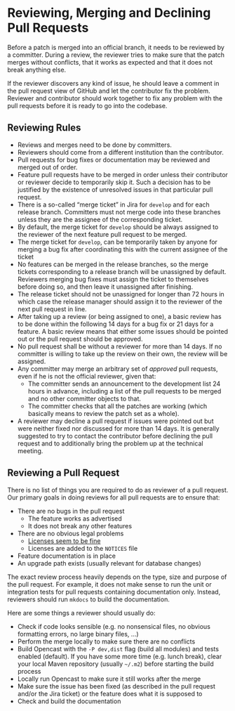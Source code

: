 Reviewing, Merging and Declining Pull Requests
==============================================

Before a patch is merged into an official branch, it needs to be reviewed by a committer. During a
review, the reviewer tries to make sure that the patch merges without conflicts, that it works as expected and that
it does not break anything else.

If the reviewer discovers any kind of issue, he should leave a comment in the pull request view of GitHub and let the
contributor fix the problem. Reviewer and contributor should work together to fix any problem with the pull requests
before it is ready to go into the codebase.

Reviewing Rules
-----

 - Reviews and merges need to be done by committers.
 - Reviewers should come from a different institution than the contributor.
 - Pull requests for bug fixes or documentation may be reviewed and merged out of order.
 - Feature pull requests have to be merged in order unless their contributor or reviewer decide to temporarily skip it.
   Such a decision has to be justified by the existence of unresolved issues in that particular pull request.
 - There is a so-called “merge ticket” in Jira for `develop` and for each release branch. Committers must not merge code
   into these branches unless they are the assignee of the corresponding ticket.
 - By default, the merge ticket for `develop` should be always assigned to the reviewer of the next feature pull request
   to be merged.
 - The merge ticket for `develop`, can be temporarily taken by anyone for merging a bug fix after coordinating this with
   the current assignee of the ticket
 - No features can be merged in the release branches, so the merge tickets corresponding to a release branch will be
   unassigned by default. Reviewers merging bug fixes must assign the ticket to themselves before doing so, and then
   leave it unassigned after finishing.
 - The release ticket should not be unassigned for longer than 72 hours in which case the release manager should assign
   it to the reviewer of the next pull request in line.
 - After taking up a review (or being assigned to one), a basic review has to be done within the following 14 days for a
   bug fix or 21 days for a feature. A basic review means that either some issues should be pointed out or the pull
   request should be approved.
 - No pull request shall be without a reviewer for more than 14 days. If no committer is willing to take up the review
   on their own, the review will be assigned.
 - Any committer may merge an arbitrary set of *approved* pull requests, even if he is not the official reviewer, given
   that:
    - The committer sends an announcement to the development list 24 hours in advance, including a list of the pull
      requests to be merged and no other committer objects to that.
    - The committer checks that all the patches are working (which basically means to review the patch set as a whole).
 - A reviewer may decline a pull request if issues were pointed out but were neither fixed nor discussed for more than
   14 days. It is generally suggested to try to contact the contributor before declining the pull request and to
   additionally bring the problem up at the technical meeting.



Reviewing a Pull Request
------------------------

There is no list of things you are required to do as reviewer of a pull request. Our primary goals in doing reviews for
all pull requests are to ensure that:

 - There are no bugs in the pull request
    - The feature works as advertised
    - It does not break any other features
 - There are no obvious legal problems
    - [Licenses seem to be fine](license.md)
    - Licenses are added to the `NOTICES` file
 - Feature documentation is in place
 - An upgrade path exists (usually relevant for database changes)


The exact review process heavily depends on the type, size and purpose of the pull request. For example, it does not
make sense to run the unit or integration tests for pull requests containing documentation only. Instead, reviewers
should run `mkdocs` to build the documentation.

Here are some things a reviewer should usually do:

 - Check if code looks sensible (e.g. no nonsensical files, no obvious formatting errors, no large binary files, …)
 - Perform the merge locally to make sure there are no conflicts
 - Build Opencast with the `-P dev,dist` flag (build all modules) and tests enabled (default). If you have some more time
   (e.g. lunch break), clear your local Maven repository (usually `~/.m2`) before starting the build process
 - Locally run Opencast to make sure it still works after the merge
 - Make sure the issue has been fixed (as described in the pull request and/or the Jira ticket) or the feature does
   what it is supposed to
 - Check and build the documentation
